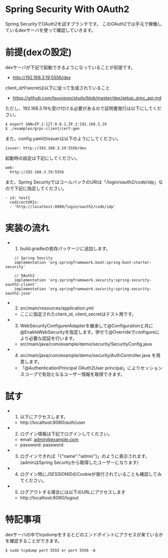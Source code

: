 # Spring Security With OAuth2
Spring SecurityでOAuth2を試すブランチです。
このOAuth2では手元で稼働しているdexサーバを使って確認していきます。

# 前提(dexの設定)
dexサーバが下記で起動できるようになっていることが前提です。
- http://192.168.3.19:5556/dex

client_idやsecretは以下に従って生成されていること
- https://github.com/tsuyopon/study/blob/master/dex/setup_grpc_api.md

ただし、192.168.3.19も受け付ける必要があるので証明書発行は以下にしてください。
```
$ export SAN=IP.1:127.0.0.1,IP.2:192.168.3.19
$ ./examples/grpc-client/cert-gen
```

また、config.yamlのissuerは以下のようにしてください。
```
issuer: http://192.168.3.19:5556/dex
```

起動時の設定は下記にしてください。
```
web:
  http://192.168.3.19:5556
```

また、Spring SecurityではコールバックのURIは「/login/oauth2/code/idp」なので下記に指定してください。
```
- id: test1
  redirectURIs:
  - 'http://localhost:8080/login/oauth2/code/idp'
```


# 実装の流れ
- 1. build.gradleの依存パッケージに追加します。
```
	// Spring Seurity
	implementation 'org.springframework.boot:spring-boot-starter-security'

	// OAuth2
	implementation 'org.springframework.security:spring-security-oauth2-client'
	implementation 'org.springframework.security:spring-security-oauth2-jose'
```
- 2. src/main/resources/application.yml
  - ここに指定されたclient_id, client_secretはテスト用です。

- 3. WebSecurityConfigurerAdapterを継承して@Configurationと共に@EnableWebSecurityを指定します。併せて@Overrideでconfigureにより必要な認証を行います。
  - src/main/java/com/example/demo/security/SecurityConfig.java 


- 4. src/main/java/com/example/demo/security/AuthController.java を用意します。
  - 「@AuthenticationPrincipal OAuth2User principal」によりセッションスコープで有効となるユーザー情報を取得できます。


# 試す
- 1. 以下にアクセスします。 
  - http://localhost:8080/auth/user
- 2. ログイン情報は下記でログインしてください。
  - email: admin@example.com
  - password: password
- 3. ログインできれば「{"name":"admin"}」のように表示されます。(adminはSpring Securityから取得したユーザーになります)
- 4. ログイン時にJSESSIONIDのCookieが発行されていることも確認してみてください。
- 5. ログアウトする場合には以下のURLにアクセスします
  - http://localhost:8080/logout

# 特記事項
dexサーバの中でtcpdumpをするとどのエンドポイントにアクセスが来ているかを確認することができます。
```
$ sudo tcpdump port 5555 or port 5556 -A 
```
